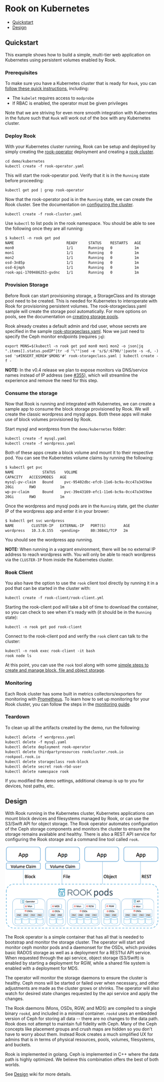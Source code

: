 
# Rook on Kubernetes
- [Quickstart](#quickstart)
- [Design](#design)

## Quickstart
This example shows how to build a simple, multi-tier web application on Kubernetes using persistent volumes enabled by Rook.

### Prerequisites

To make sure you have a Kubernetes cluster that is ready for `Rook`, you can [follow these quick instructions](k8s-pre-reqs.md), including:
- The `kubelet` requires access to `modprobe` 
- If RBAC is enabled, the operator must be given privileges

Note that we are striving for even more smooth integration with Kubernetes in the future such that `Rook` will work out of the box with any Kubernetes cluster.

### Deploy Rook

With your Kubernetes cluster running, Rook can be setup and deployed by simply creating the [rook-operator](/demo/kubernetes/rook-operator.yaml) deployment and creating a [rook cluster](/demo/kubernetes/rook-cluster.yaml).

```
cd demo/kubernetes
kubectl create -f rook-operator.yaml
```

This will start the rook-operator pod.  Verify that it is in the `Running` state before proceeding:
```
kubectl get pod | grep rook-operator
```

Now that the rook-operator pod is in the `Running` state, we can create the Rook cluster. See the documentation on [configuring the cluster](cluster-tpr.md).
```
kubectl create -f rook-cluster.yaml
```

Use `kubectl` to list pods in the rook namespace. You should be able to see the following once they are all running: 

```
$ kubectl -n rook get pod
NAME                        READY     STATUS    RESTARTS   AGE
mon0                        1/1       Running   0          1m
mon1                        1/1       Running   0          1m
mon2                        1/1       Running   0          1m
osd-3n85p                   1/1       Running   0          1m
osd-6jmph                   1/1       Running   0          1m
rook-api-1709486253-gvdnc   1/1       Running   0          1m
```

### Provision Storage
Before Rook can start provisioning storage, a StorageClass and its storage pool need to be created. This is needed for Kubernetes to interoperate with Rook for provisioning persistent volumes. The rook-storageclass.yaml sample will create the storage pool automatically. For more options on pools, see the documentation on [creating storage pools](pool-tpr.md).

Rook already creates a default admin and rbd user, whose secrets are specified in the sample [rook-storageclass.yaml](/demo/kubernetes/rook-storageclass.yaml). Now we just need to specify the Ceph monitor endpoints (requires `jq`):

```
export MONS=$(kubectl -n rook get pod mon0 mon1 mon2 -o json|jq ".items[].status.podIP"|tr -d "\""|sed -e 's/$/:6790/'|paste -s -d, -)
sed 's#INSERT_HERE#'$MONS'#' rook-storageclass.yaml | kubectl create -f -
``` 
**NOTE:** In the v0.4 release we plan to expose monitors via DNS/service names instead of IP address (see [#355](https://github.com/rook/rook/issues/355)), which will streamline the experience and remove the need for this step.

### Consume the storage

Now that Rook is running and integrated with Kubernetes, we can create a sample app to consume the block storage provisioned by Rook. We will create the classic wordpress and mysql apps.
Both these apps will make use of block volumes provisioned by Rook.

Start mysql and wordpress from the `demo/kubernetes` folder:

```
kubectl create -f mysql.yaml
kubectl create -f wordpress.yaml
```

Both of these apps create a block volume and mount it to their respective pod. You can see the Kubernetes volume claims by running the following:

```
$ kubectl get pvc
NAME             STATUS    VOLUME                                     CAPACITY   ACCESSMODES   AGE
mysql-pv-claim   Bound     pvc-95402dbc-efc0-11e6-bc9a-0cc47a3459ee   20Gi       RWO           1m
wp-pv-claim      Bound     pvc-39e43169-efc1-11e6-bc9a-0cc47a3459ee   20Gi       RWO           1m
```

Once the wordpress and mysql pods are in the `Running` state, get the cluster IP of the wordpress app and enter it in your brower:

```
$ kubectl get svc wordpress
NAME        CLUSTER-IP   EXTERNAL-IP   PORT(S)        AGE
wordpress   10.3.0.155   <pending>     80:30841/TCP   2m
```

You should see the wordpress app running.  

**NOTE:** When running in a vagrant environment, there will be no external IP address to reach wordpress with.  You will only be able to reach wordpress via the `CLUSTER-IP` from inside the Kubernetes cluster.

### Rook Client
You also have the option to use the `rook` client tool directly by running it in a pod that can be started in the cluster with:
```
kubectl create -f rook-client/rook-client.yml
```  

Starting the rook-client pod will take a bit of time to download the container, so you can check to see when it's ready with (it should be in the `Running` state):
```
kubectl -n rook get pod rook-client
```

Connect to the rook-client pod and verify the `rook` client can talk to the cluster:
```
kubectl -n rook exec rook-client -it bash
rook node ls
```

At this point, you can use the `rook` tool along with some [simple steps to create and manage block, file and object storage](client.md).

### Monitoring
Each Rook cluster has some built in metrics collectors/exporters for monitoring with [Prometheus](https://prometheus.io/).
To learn how to set up monitoring for your Rook cluster, you can follow the steps in the [monitoring guide](./k8s-monitoring.md).

### Teardown
To clean up all the artifacts created by the demo, run the following:
```
kubectl delete -f wordpress.yaml
kubectl delete -f mysql.yaml
kubectl delete deployment rook-operator
kubectl delete thirdpartyresources rookcluster.rook.io rookpool.rook.io
kubectl delete storageclass rook-block
kubectl delete secret rook-rbd-user
kubectl delete namespace rook
```
If you modified the demo settings, additional cleanup is up to you for devices, host paths, etc.

## Design

With Rook running in the Kubernetes cluster, Kubernetes applications can
mount block devices and filesystems managed by Rook, or can use the S3/Swift API for object storage. The Rook operator 
automates configuration of the Ceph storage components and monitors the cluster to ensure the storage remains available
and healthy. There is also a REST API service for configuring the Rook storage and a command line tool called `rook`.

![Rook Architecture on Kubernetes](media/kubernetes.png)

The Rook operator is a simple container that has all that is needed to bootstrap
and monitor the storage cluster. The operator will start and monitor ceph monitor pods and a daemonset for the OSDs, which provides basic
RADOS storage as well as a deployment for a RESTful API service. When requested through the api service,
object storage (S3/Swift) is enabled by starting a deployment for RGW, while a shared file system is enabled with a deployment for MDS.

The operator will monitor the storage daemons to ensure the cluster is healthy. Ceph mons will be started or failed over when necessary, and
other adjustments are made as the cluster grows or shrinks.  The operator will also watch for desired state changes
requested by the api service and apply the changes.

The Rook daemons (Mons, OSDs, RGW, and MDS) are compiled to a single binary `rookd`, and included in a minimal container.
`rookd` uses an embedded version of Ceph for storing all data -- there are no changes to the data path. 
Rook does not attempt to maintain full fidelity with Ceph. Many of the Ceph concepts like placement groups and crush maps 
are hidden so you don't have to worry about them. Instead Rook creates a much simplified UX for admins that is in terms 
of physical resources, pools, volumes, filesystems, and buckets.

Rook is implemented in golang. Ceph is implemented in C++ where the data path is highly optimized. We believe
this combination offers the best of both worlds.

See [Design](https://github.com/rook/rook/wiki/Design) wiki for more details.